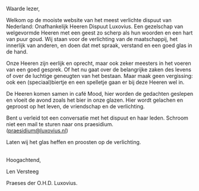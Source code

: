 Waarde lezer,

Welkom op de mooiste website van het meest verlichte dispuut van Nederland: Onafhankelijk Heeren Dispuut Luxovius. Een gezelschap van welgevormde Heeren met een geest zo scherp als hun woorden en een hart van puur goud. Wij staan voor de verlichting van de maatschappij, het innerlijk van anderen, en doen dat met spraak, verstand en een goed glas in de hand.

Onze Heeren zijn eerlijk en oprecht, maar ook zeker meesters in het voeren van een goed gesprek. Of het nu gaat over de belangrijke zaken des levens of over de luchtige geneugten van het bestaan. Maar maak geen vergissing: ook een (speciaal)biertje en een spelletje gaan er bij deze Heeren wel in.

De Heeren komen samen in café Mood, hier worden de gedachten geslepen en vloeit de avond zoals het bier in onze glazen. Hier wordt gelachen en geproost op het leven, de vriendschap en de verlichting.

Bent u verleid tot een conversatie met het dispuut en haar leden. Schroom niet een mail te sturen naar ons praesidium.\
([praesidium@luxovius.nl](mailto:praesidium@luxovi.is))

Laten wij het glas heffen en proosten op de verlichting.

<br>
Hoogachtend,

Len Versteeg

Praeses der O.H.D. Luxovius.
